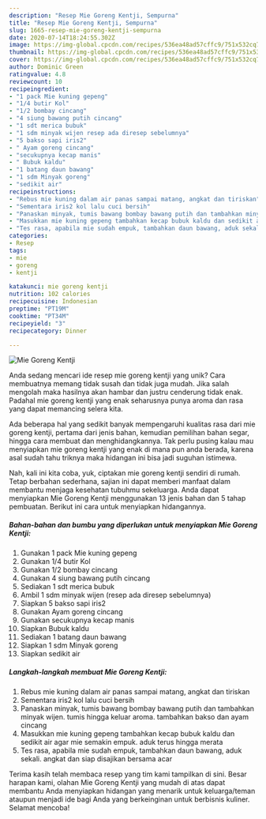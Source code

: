 ```yaml
---
description: "Resep Mie Goreng Kentji, Sempurna"
title: "Resep Mie Goreng Kentji, Sempurna"
slug: 1665-resep-mie-goreng-kentji-sempurna
date: 2020-07-14T18:24:55.302Z
image: https://img-global.cpcdn.com/recipes/536ea48ad57cffc9/751x532cq70/mie-goreng-kentji-foto-resep-utama.jpg
thumbnail: https://img-global.cpcdn.com/recipes/536ea48ad57cffc9/751x532cq70/mie-goreng-kentji-foto-resep-utama.jpg
cover: https://img-global.cpcdn.com/recipes/536ea48ad57cffc9/751x532cq70/mie-goreng-kentji-foto-resep-utama.jpg
author: Dominic Green
ratingvalue: 4.8
reviewcount: 10
recipeingredient:
- "1 pack Mie kuning gepeng"
- "1/4 butir Kol"
- "1/2 bombay cincang"
- "4 siung bawang putih cincang"
- "1 sdt merica bubuk"
- "1 sdm minyak wijen resep ada diresep sebelumnya"
- "5 bakso sapi iris2"
- " Ayam goreng cincang"
- "secukupnya kecap manis"
- " Bubuk kaldu"
- "1 batang daun bawang"
- "1 sdm Minyak goreng"
- "sedikit air"
recipeinstructions:
- "Rebus mie kuning dalam air panas sampai matang, angkat dan tiriskan"
- "Sementara iris2 kol lalu cuci bersih"
- "Panaskan minyak, tumis bawang bombay bawang putih dan tambahkan minyak wijen. tumis hingga keluar aroma. tambahkan bakso dan ayam cincang"
- "Masukkan mie kuning gepeng tambahkan kecap bubuk kaldu dan sedikit air agar mie semakin empuk. aduk terus hingga merata"
- "Tes rasa, apabila mie sudah empuk, tambahkan daun bawang, aduk sekali. angkat dan siap disajikan bersama acar"
categories:
- Resep
tags:
- mie
- goreng
- kentji

katakunci: mie goreng kentji 
nutrition: 102 calories
recipecuisine: Indonesian
preptime: "PT19M"
cooktime: "PT34M"
recipeyield: "3"
recipecategory: Dinner

---
```



![Mie Goreng Kentji](https://img-global.cpcdn.com/recipes/536ea48ad57cffc9/751x532cq70/mie-goreng-kentji-foto-resep-utama.jpg)

Anda sedang mencari ide resep mie goreng kentji yang unik? Cara membuatnya memang tidak susah dan tidak juga mudah. Jika salah mengolah maka hasilnya akan hambar dan justru cenderung tidak enak. Padahal mie goreng kentji yang enak seharusnya punya aroma dan rasa yang dapat memancing selera kita.

Ada beberapa hal yang sedikit banyak mempengaruhi kualitas rasa dari mie goreng kentji, pertama dari jenis bahan, kemudian pemilihan bahan segar, hingga cara membuat dan menghidangkannya. Tak perlu pusing kalau mau menyiapkan mie goreng kentji yang enak di mana pun anda berada, karena asal sudah tahu triknya maka hidangan ini bisa jadi suguhan istimewa.




Nah, kali ini kita coba, yuk, ciptakan mie goreng kentji sendiri di rumah. Tetap berbahan sederhana, sajian ini dapat memberi manfaat dalam membantu menjaga kesehatan tubuhmu sekeluarga. Anda dapat menyiapkan Mie Goreng Kentji menggunakan 13 jenis bahan dan 5 tahap pembuatan. Berikut ini cara untuk menyiapkan hidangannya.

<!--inarticleads1-->

##### Bahan-bahan dan bumbu yang diperlukan untuk menyiapkan Mie Goreng Kentji:

1. Gunakan 1 pack Mie kuning gepeng
1. Gunakan 1/4 butir Kol
1. Gunakan 1/2 bombay cincang
1. Gunakan 4 siung bawang putih cincang
1. Sediakan 1 sdt merica bubuk
1. Ambil 1 sdm minyak wijen (resep ada diresep sebelumnya)
1. Siapkan 5 bakso sapi iris2
1. Gunakan  Ayam goreng cincang
1. Gunakan secukupnya kecap manis
1. Siapkan  Bubuk kaldu
1. Sediakan 1 batang daun bawang
1. Siapkan 1 sdm Minyak goreng
1. Siapkan sedikit air




<!--inarticleads2-->

##### Langkah-langkah membuat Mie Goreng Kentji:

1. Rebus mie kuning dalam air panas sampai matang, angkat dan tiriskan
1. Sementara iris2 kol lalu cuci bersih
1. Panaskan minyak, tumis bawang bombay bawang putih dan tambahkan minyak wijen. tumis hingga keluar aroma. tambahkan bakso dan ayam cincang
1. Masukkan mie kuning gepeng tambahkan kecap bubuk kaldu dan sedikit air agar mie semakin empuk. aduk terus hingga merata
1. Tes rasa, apabila mie sudah empuk, tambahkan daun bawang, aduk sekali. angkat dan siap disajikan bersama acar




Terima kasih telah membaca resep yang tim kami tampilkan di sini. Besar harapan kami, olahan Mie Goreng Kentji yang mudah di atas dapat membantu Anda menyiapkan hidangan yang menarik untuk keluarga/teman ataupun menjadi ide bagi Anda yang berkeinginan untuk berbisnis kuliner. Selamat mencoba!
